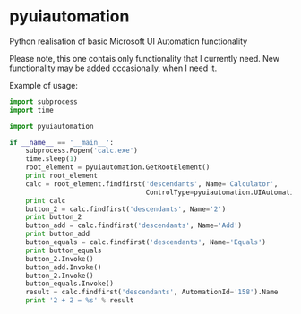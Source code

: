 pyuiautomation
==============

Python realisation of basic Microsoft UI Automation functionality

Please note, this one contais only functionality that I currently need. New functionality may be added occasionally, when I need it.

Example of usage:
```python
import subprocess
import time

import pyuiautomation

if __name__ == '__main__':
    subprocess.Popen('calc.exe')
    time.sleep(1)
    root_element = pyuiautomation.GetRootElement()
    print root_element
    calc = root_element.findfirst('descendants', Name='Calculator',
                                  ControlType=pyuiautomation.UIAutomationClient.UIA_WindowControlTypeId)
    print calc
    button_2 = calc.findfirst('descendants', Name='2')
    print button_2
    button_add = calc.findfirst('descendants', Name='Add')
    print button_add
    button_equals = calc.findfirst('descendants', Name='Equals')
    print button_equals
    button_2.Invoke()
    button_add.Invoke()
    button_2.Invoke()
    button_equals.Invoke()
    result = calc.findfirst('descendants', AutomationId='158').Name
    print '2 + 2 = %s' % result

```
